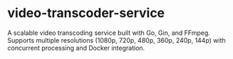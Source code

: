 # video-transcoder-service
A scalable video transcoding service built with Go, Gin, and FFmpeg. Supports multiple resolutions (1080p, 720p, 480p, 360p, 240p, 144p) with concurrent processing and Docker integration.
